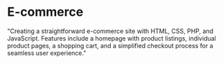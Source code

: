 # E-commerce
"Creating a straightforward e-commerce site with HTML, CSS, PHP, and JavaScript. Features include a homepage with product listings, individual product pages, a shopping cart, and a simplified checkout process for a seamless user experience."
